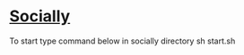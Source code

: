 # [Socially](https://www.angular-meteor.com/tutorials/socially/angular2/bootstrapping)

To start type command below in socially directory
    sh start.sh
